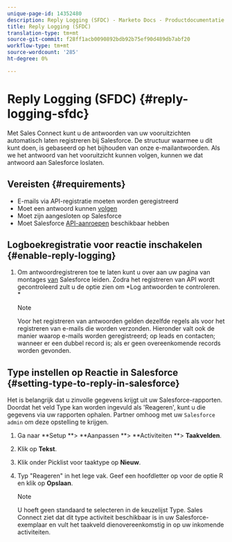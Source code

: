 ```yaml
---
unique-page-id: 14352480
description: Reply Logging (SFDC) - Marketo Docs - Productdocumentatie
title: Reply Logging (SFDC)
translation-type: tm+mt
source-git-commit: f28ff1acb0090892bdb92b75ef90d489db7abf20
workflow-type: tm+mt
source-wordcount: '285'
ht-degree: 0%

---
```



# Reply Logging (SFDC) {#reply-logging-sfdc}

Met Sales Connect kunt u de antwoorden van uw vooruitzichten automatisch laten registreren bij Salesforce. De structuur waarmee u dit kunt doen, is gebaseerd op het bijhouden van onze e-mailantwoorden. Als we het antwoord van het vooruitzicht kunnen volgen, kunnen we dat antwoord aan Salesforce loslaten.

## Vereisten {#requirements}

* E-mails via API-registratie moeten worden geregistreerd
* Moet een antwoord kunnen [volgen](http://docs.marketo.com/x/BYPS)
* Moet zijn aangesloten op Salesforce
* Moet Salesforce [API-aanroepen](http://developer.salesforce.com/docs/atlas.en-us.salesforce_app_limits_cheatsheet.meta/salesforce_app_limits_cheatsheet/salesforce_app_limits_platform_api.htm) beschikbaar hebben

## Logboekregistratie voor reactie inschakelen {#enable-reply-logging}

1. Om antwoordregistreren toe te laten kunt u over aan uw pagina van montages [van](http://docs.marketo.com/pages/assets/external-link.jspa) Salesforce leiden. Zodra het registreren van API wordt gecontroleerd zult u de optie zien om *Log antwoorden te controleren.\
   *

   >[!NOTE]
   >
   >Voor het registreren van antwoorden gelden dezelfde regels als voor het registreren van e-mails die worden verzonden. Hieronder valt ook de manier waarop e-mails worden geregistreerd; op leads en contacten; wanneer er een dubbel record is; als er geen overeenkomende records worden gevonden.

## Type instellen op Reactie in Salesforce {#setting-type-to-reply-in-salesforce}

Het is belangrijk dat u zinvolle gegevens krijgt uit uw Salesforce-rapporten. Doordat het veld Type kan worden ingevuld als &#39;Reageren&#39;, kunt u die gegevens via uw rapporten ophalen. Partner omhoog met uw `Salesforce admin` om deze opstelling te krijgen.

1. Ga naar **Setup **> **Aanpassen **> **Activiteiten **> **Taakvelden**.
1. Klik op **Tekst**.
1. Klik onder Picklist voor taaktype op **Nieuw**.
1. Typ &quot;Reageren&quot; in het lege vak. Geef een hoofdletter op voor de optie R en klik op **Opslaan**.

   >[!NOTE]
   >
   >U hoeft geen standaard te selecteren in de keuzelijst Type. Sales Connect ziet dat dit type activiteit beschikbaar is in uw Salesforce-exemplaar en vult het taakveld dienovereenkomstig in op uw inkomende activiteiten.

